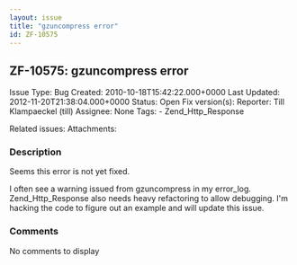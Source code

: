 ```yaml
---
layout: issue
title: "gzuncompress error"
id: ZF-10575
---
```


ZF-10575: gzuncompress error
----------------------------

 Issue Type: Bug Created: 2010-10-18T15:42:22.000+0000 Last Updated: 2012-11-20T21:38:04.000+0000 Status: Open Fix version(s): 
 Reporter:  Till Klampaeckel (till)  Assignee:  None  Tags: - Zend\_Http\_Response
 
 Related issues: 
 Attachments: 
### Description

Seems this error is not yet fixed.

I often see a warning issued from gzuncompress in my error\_log. Zend\_Http\_Response also needs heavy refactoring to allow debugging. I'm hacking the code to figure out an example and will update this issue.

 

 

### Comments

No comments to display
